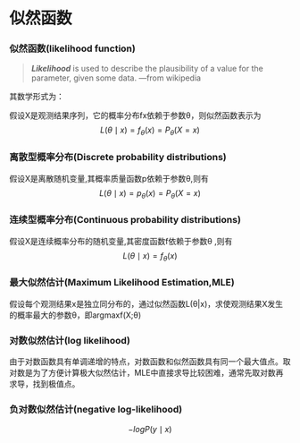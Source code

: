 # 似然函数

### 似然函数(likelihood function)

> ***Likelihood*** is used to describe the plausibility of a value for the parameter, given some data.  —from wikipedia

其数学形式为：

假设X是观测结果序列，它的概率分布fx依赖于参数θ，则似然函数表示为
$$
L(\theta\mid x) = f_\theta(x)=P_\theta(X=x)
$$

### 离散型概率分布(Discrete probability distributions)

假设X是离散随机变量,其概率质量函数p依赖于参数θ,则有
$$
L(\theta\mid x) = p_\theta(x)=P_\theta(X=x)
$$

### 连续型概率分布(Continuous probability distributions)

假设X是连续概率分布的随机变量,其密度函数f依赖于参数θ ,则有
$$
L(\theta\mid x) = f_\theta(x)
$$

### 最大似然估计(Maximum Likelihood Estimation,MLE)

假设每个观测结果x是独立同分布的，通过似然函数L(θ|x)，求使观测结果X发生的概率最大的参数θ，即argmaxf(X;θ)

### 对数似然估计(log likelihood)

由于对数函数具有单调递增的特点，对数函数和似然函数具有同一个最大值点。取对数是为了方便计算极大似然估计，MLE中直接求导比较困难，通常先取对数再求导，找到极值点。

### 负对数似然估计(negative log-likelihood)

$$
-logP(y\mid x)
$$

